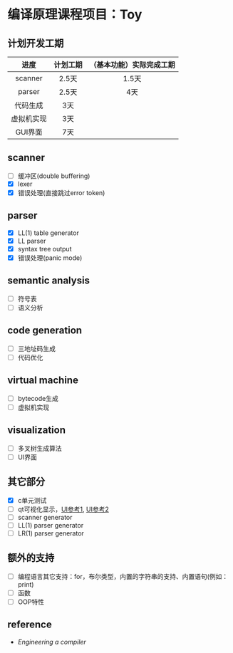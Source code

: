# 编译原理课程项目：Toy

## 计划开发工期

|进度|计划工期|（基本功能）实际完成工期|
|:---:|:---:|:---:|
|scanner|2.5天|1.5天|
|parser|2.5天|4天|
|代码生成|3天||
|虚拟机实现|3天||
|GUI界面|7天||

## scanner

+ [ ] 缓冲区(double buffering)
+ [x] lexer
+ [x] 错误处理(直接跳过error token)

## parser

+ [x] LL(1) table generator
+ [x] LL parser
+ [x] syntax tree output
+ [x] 错误处理(panic mode)

## semantic analysis

+ [ ] 符号表
+ [ ] 语义分析

## code generation

+ [ ] 三地址码生成
+ [ ] 代码优化

## virtual machine

+ [ ] bytecode生成
+ [ ] 虚拟机实现

## visualization

+ [ ] 多叉树生成算法
+ [ ] UI界面

## 其它部分

- [x] c单元测试
- [ ] qt可视化显示，[UI参考1](https://mashplant.online/minidecaf-frontend/), [UI参考2](https://github.com/yunwei37/MIPS-sc-zju)
- [ ] scanner generator
- [ ] LL(1) parser generator
- [ ] LR(1) parser generator

## 额外的支持

- [ ] 编程语言其它支持：for，布尔类型，内置的字符串的支持、内置语句(例如：print)
- [ ] 函数
- [ ] OOP特性

## reference

- *Engineering a compiler*
